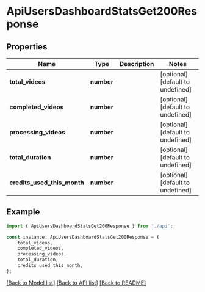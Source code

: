 # ApiUsersDashboardStatsGet200Response


## Properties

Name | Type | Description | Notes
------------ | ------------- | ------------- | -------------
**total_videos** | **number** |  | [optional] [default to undefined]
**completed_videos** | **number** |  | [optional] [default to undefined]
**processing_videos** | **number** |  | [optional] [default to undefined]
**total_duration** | **number** |  | [optional] [default to undefined]
**credits_used_this_month** | **number** |  | [optional] [default to undefined]

## Example

```typescript
import { ApiUsersDashboardStatsGet200Response } from './api';

const instance: ApiUsersDashboardStatsGet200Response = {
    total_videos,
    completed_videos,
    processing_videos,
    total_duration,
    credits_used_this_month,
};
```

[[Back to Model list]](../README.md#documentation-for-models) [[Back to API list]](../README.md#documentation-for-api-endpoints) [[Back to README]](../README.md)
